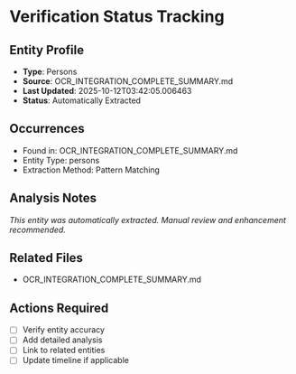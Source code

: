 # Verification Status Tracking

## Entity Profile
- **Type**: Persons
- **Source**: OCR_INTEGRATION_COMPLETE_SUMMARY.md
- **Last Updated**: 2025-10-12T03:42:05.006463
- **Status**: Automatically Extracted

## Occurrences
- Found in: OCR_INTEGRATION_COMPLETE_SUMMARY.md
- Entity Type: persons
- Extraction Method: Pattern Matching

## Analysis Notes
*This entity was automatically extracted. Manual review and enhancement recommended.*

## Related Files
- OCR_INTEGRATION_COMPLETE_SUMMARY.md

## Actions Required
- [ ] Verify entity accuracy
- [ ] Add detailed analysis
- [ ] Link to related entities
- [ ] Update timeline if applicable
